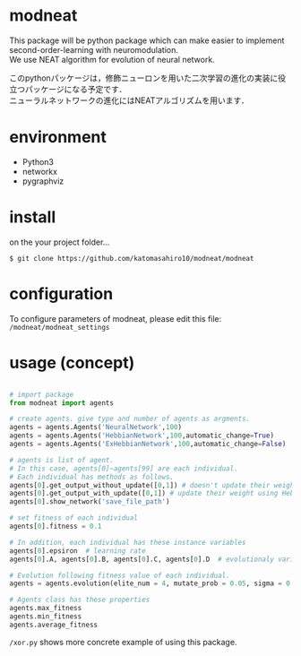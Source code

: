 # modneat

This package will be python package which can make easier to implement second-order-learning with neuromodulation.  
We use NEAT algorithm for evolution of neural network.  


このpythonパッケージは，修飾ニューロンを用いた二次学習の進化の実装に役立つパッケージになる予定です．  
ニューラルネットワークの進化にはNEATアルゴリズムを用います． 

# environment  
- Python3  
- networkx  
- pygraphviz  

# install  
on the your project folder...
```
$ git clone https://github.com/katomasahiro10/modneat/modneat
```

# configuration  
To configure parameters of modneat, please edit this file: `/modneat/modneat_settings`  

# usage (concept)  
```python

# import package
from modneat import agents

# create agents. give type and number of agents as argments.
agents = agents.Agents('NeuralNetwork',100)
agents = agents.Agents('HebbianNetwork',100,automatic_change=True)
agents = agents.Agents('ExHebbianNetwork',100,automatic_change=False)

# agents is list of agent.
# In this case, agents[0]~agents[99] are each individual.
# Each individual has methods as follows.
agents[0].get_output_without_update([0,1]) # doesn't update their weight
agents[0].get_output_with_update([0,1]) # update their weight using Hebb's rule and modulation neurons
agents[0].show_network('save_file_path') 

# set fitness of each individual
agents[0].fitness = 0.1

# In addition, each individual has these instance variables
agents[0].epsiron  # learning rate
agents[0].A, agents[0].B, agents[0].C, agents[0].D  # evolutionaly variables(only in 'ExHebbianNetwork' agent)

# Evolution following fitness value of each individual.
agents = agents.evolution(elite_num = 4, mutate_prob = 0.05, sigma = 0.1)

# Agents class has these properties
agents.max_fitness
agents.min_fitness
agents.average_fitness
```  

`/xor.py` shows more concrete example of using this package.
